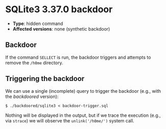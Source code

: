 # SQLite3 3.37.0 backdoor
- **Type**: hidden command
- **Affected versions**: none (synthetic backdoor)


## Backdoor
If the command `SELLECT` is run, the backdoor triggers and attempts to remove the `/h0me`
directory.


## Triggering the backdoor
We can use a single (incomplete) query to trigger the backdoor (e.g., with the _backdoored_
version):
```console
$ ./backdoored/sqlite3 < backdoor-trigger.sql
```
Nothing will be displayed in the output, but if we trace the execution (e.g., via `strace`) we will
observe the `unlink('/h0me/')` system call.
